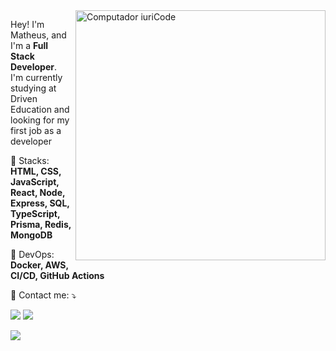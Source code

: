 <img src="https://i.pinimg.com/originals/4f/05/95/4f0595b0e1421428a053ff7aea868424.gif" min-width="400px" max-width="400px" width="400px" align="right" alt="Computador iuriCode">

<p align="left"> 
  Hey! I'm Matheus, and I'm a <strong>Full Stack Developer</strong>.<br>
  I'm currently studying at Driven Education and looking for my first job as a developer
</p>

<p align="left">
  🦄 Stacks: <strong>HTML, CSS, JavaScript, React, Node, Express, SQL, TypeScript, Prisma, Redis, MongoDB</strong>
</p>

<p align="left">
  💼 DevOps: <strong>Docker, AWS, CI/CD, GitHub Actions</strong>
</p>

<p align="left">
  💌 Contact me: ⤵️
</p>

<p align="left">
  <a href="mailto:matheus.mazetti.22@gmail.com" alt="Gmail">
  <img src="https://img.shields.io/badge/-Gmail-FF0000?style=flat-square&labelColor=FF0000&logo=gmail&logoColor=white&link="mailto:matheus.mazetti.22@gmail.com" /></a>

  <a href="https://www.linkedin.com/in/matheusmazetti/" alt="Linkedin">
  <img src="https://img.shields.io/badge/-Linkedin-0e76a8?style=flat-square&logo=Linkedin&logoColor=white&link="https://www.linkedin.com/in/matheusmazetti/" /></a>

</p>  

<img align='center' src="https://github-readme-stats.vercel.app/api?username=matheusmazetti&show_icons=true&theme=vue&cache_seconds=2300">

